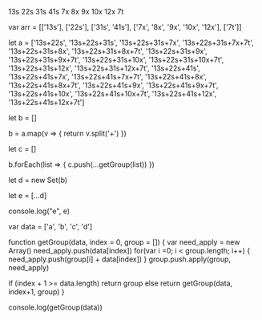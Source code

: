 13s
22s
31s 41s
7x 8x 9x 10x 12x
7t

var arr = [['13s'], ['22s'], ['31s', '41s'], ['7x', '8x', '9x', '10x', '12x'], ['7t']]

let a = ['13s+22s', 
'13s+22s+31s',
'13s+22s+31s+7x',
'13s+22s+31s+7x+7t',
'13s+22s+31s+8x',
'13s+22s+31s+8x+7t',
'13s+22s+31s+9x',
'13s+22s+31s+9x+7t',
'13s+22s+31s+10x',
'13s+22s+31s+10x+7t',
'13s+22s+31s+12x',
'13s+22s+31s+12x+7t',
'13s+22s+41s',
'13s+22s+41s+7x',
'13s+22s+41s+7x+7t',
'13s+22s+41s+8x',
'13s+22s+41s+8x+7t',
'13s+22s+41s+9x',
'13s+22s+41s+9x+7t',
'13s+22s+41s+10x',
'13s+22s+41s+10x+7t',
'13s+22s+41s+12x',
'13s+22s+41s+12x+7t']

let b = []

b = a.map(v => {
  return v.split('+')
})

let c = []

b.forEach(list => {
  c.push(...getGroup(list))
})

let d = new Set(b)

let e = [...d]

console.log("e", e)

var data = ['a', 'b', 'c', 'd']

function getGroup(data, index = 0, group = []) {
  var need_apply = new Array()
  need_apply.push(data[index])
  for(var i =0; i <  group.length; i++) {
    need_apply.push(group[i] + data[index])
  }
  group.push.apply(group, need_apply)

  if (index + 1 >= data.length) return group
  else return getGroup(data, index+1, group)
}

console.log(getGroup(data))
